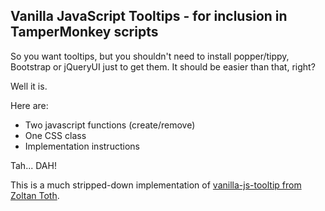 ## Vanilla JavaScript Tooltips - for inclusion in TamperMonkey scripts

So you want tooltips, but you shouldn't need to install popper/tippy, Bootstrap or jQueryUI just to get them. It should be easier than that, right?

Well it is.

Here are:

* Two javascript functions (create/remove)
* One CSS class
* Implementation instructions

Tah... DAH!

This is a much stripped-down implementation of [vanilla-js-tooltip from Zoltan Toth](https://github.com/zoltantothcom/vanilla-js-tooltip).